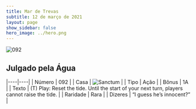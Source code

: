 ```yaml
---
title: Mar de Trevas
subtitle: 12 de março de 2021
layout: page
show_sidebar: false
hero_image: ../hero.png
---
```


![092](https://cdn.keyforgegame.com/media/card_front/pt/496_092_WR7RWFF9MF42_pt.png)

## Julgado pela Água

|----|----|
| Número | 092 |
| Casa | ![Sanctum](https://archonarcana.com/images/thumb/c/c7/Sanctum.png/22px-Sanctum.png "Santuário") |
| Tipo | Ação |
| Bônus | 1A |
| Texto | (T) Play: Reset the tide. Until the start of your next turn, players cannot raise the tide. |
| Raridade | Rara |
| Dizeres | “I guess he’s innocent?” |
